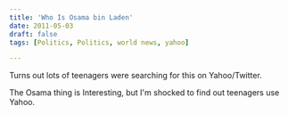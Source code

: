 ```yaml
---
title: 'Who Is Osama bin Laden'
date: 2011-05-03
draft: false
tags: [Politics, Politics, world news, yahoo]

---
```


Turns out lots of teenagers were searching for this on Yahoo/Twitter.  
  
The Osama thing is Interesting, but I'm shocked to find out teenagers use Yahoo.